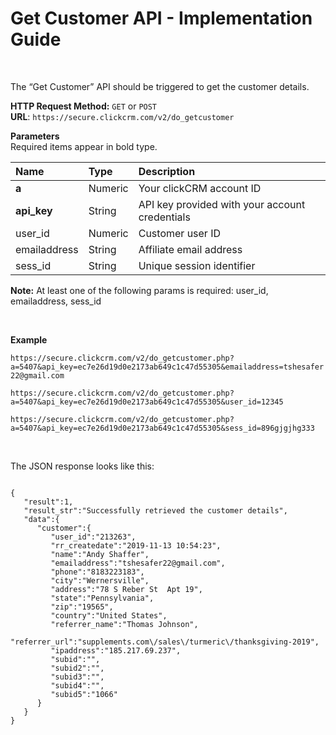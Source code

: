 <h1>Get Customer API - Implementation Guide</h1><br>
<p>The “Get Customer” API should be triggered to get the customer details.</p>
<p><strong>HTTP Request Method:</strong> <code>GET</code> or <code>POST</code><br>
<strong>URL</strong>: <code>https://secure.clickcrm.com/v2/do_getcustomer</code><br></p>
<p><strong>Parameters</strong><br>
Required items appear in bold type.</p>
<table>
<thead>
<tr>
<th align="left">Name</th>
<th align="left">Type</th>
<th align="left">Description</th>
</tr>
</thead>
<tbody>
<tr>
<td align="left"><strong>a<strong></td>
<td align="left">Numeric</td>
<td align="left">Your clickCRM account ID</td>
</tr>
<tr>
<td align="left"><strong>api_key</strong></td>
<td align="left">String</td>
<td align="left">API key provided with your account credentials</td>
</tr>
<tr>
<td align="left">user_id</td>
<td align="left">Numeric</td>
<td align="left">Customer user ID</td>
</tr>
<tr>
<td align="left">emailaddress</td>
<td align="left">String</td>
<td align="left">Affiliate email address</td>
</tr>
<tr>
<td align="left">sess_id</td>
<td align="left">String</td>
<td align="left">Unique session identifier</td>
</tr>
</tbody>
</table>
<p><strong>Note:</strong> At least one of the following params is required: user_id, emailaddress, sess_id</p>
<br>
<p><strong>Example</strong></p>
<p><code>https://secure.clickcrm.com/v2/do_getcustomer.php?a=5407&api_key=ec7e26d19d0e2173ab649c1c47d55305&emailaddress=tshesafer22@gmail.com</code></p>

<p><code>https://secure.clickcrm.com/v2/do_getcustomer.php?a=5407&api_key=ec7e26d19d0e2173ab649c1c47d55305&user_id=12345</code></p>

<p><code>https://secure.clickcrm.com/v2/do_getcustomer.php?a=5407&api_key=ec7e26d19d0e2173ab649c1c47d55305&sess_id=896gjgjhg333</code></p><br>

<p>The JSON response looks like this:</p>
<pre><code>
{ 
   "result":1,
   "result_str":"Successfully retrieved the customer details",
   "data":{ 
      "customer":{ 
         "user_id":"213263",
         "rr_createdate":"2019-11-13 10:54:23",
         "name":"Andy Shaffer",
         "emailaddress":"tshesafer22@gmail.com",
         "phone":"8183223183",
         "city":"Wernersville",
         "address":"78 S Reber St  Apt 19",
         "state":"Pennsylvania",
         "zip":"19565",
         "country":"United States",
         "referrer_name":"Thomas Johnson",
         "referrer_url":"supplements.com\/sales\/turmeric\/thanksgiving-2019",
         "ipaddress":"185.217.69.237",
         "subid":"",
         "subid2":"",
         "subid3":"",
         "subid4":"",
         "subid5":"1066"
      }
   }
}
</code></pre>
